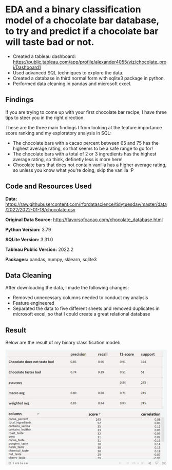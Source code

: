 # EDA and a binary classification model of a chocolate bar database, to try and predict if a chocolate bar will taste bad or not.

* Created a tableau dashboard: https://public.tableau.com/app/profile/alexander4055/viz/chocolate_proj/Dashboard1
* Used advanced SQL techniques to explore the data.
* Created a database in third normal form with sqlite3 package in python.
* Performed data cleaning in pandas and microsoft excel.

## Findings

If you are trying to come up with your first chocolate bar recipe, I have three tips to steer you in the right direction.

These are the three main findings I from looking at the feature importance score ranking and my exploratory analysis in SQL:

  - The chocolate bars with a cacao percent between 65 and 75 has the highest average rating, so that seems to be a safe range to go for!
  - The chocolate bars with a total of 2 or 3 ingredients has the highest average rating, so think, definetly less is more here!
  - Chocolate bars that does not contain vanilla has a higher average rating, so unless you know what you're doing, skip the vanilla :P

## Code and Resources Used
**Data:** https://raw.githubusercontent.com/rfordatascience/tidytuesday/master/data/2022/2022-01-18/chocolate.csv

**Original Data Source:** http://flavorsofcacao.com/chocolate_database.html

**Python Version:** 3.79

**SQLite Version:** 3.31.0

**Tableau Public Version:** 2022.2

**Packages:** pandas, numpy, sklearn, sqlite3

## Data Cleaning
After downloading the data, I made the following changes:

* Removed unnecessary columns needed to conduct my analysis
* Feature engineered
* Separated the data to five different sheets and removed duplicates in microsoft excel, so that I could create a great relational database

## Result
Below are the result of my binary classification model:

![alt text](https://github.com/Alexanderc98/chocolate_proj/blob/main/tableau_dashboard.png "Result")
